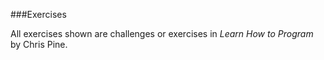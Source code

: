 ###Exercises 

All exercises shown are challenges or exercises in _Learn How to Program_ by Chris Pine. 